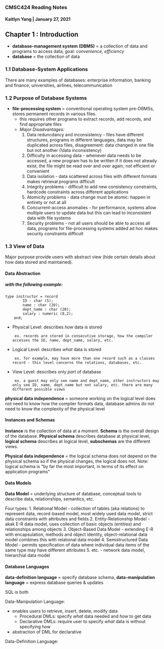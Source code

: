 ### CMSC424 Reading Notes
#### Kaitlyn Yang | January 27, 2021


## Chapter 1 : Introduction

- **database-management system (DBMS)** = a collection of data and programs to access data, goal: *convenience, efficiency*
- **database** = the collection of data

### 1.1 Database-System Applications
 
 There are many examples of databases: enterprise information, banking and finance, universities, airlines, telecommunication

### 1.2 Purpose of Database Systems

 - **file-processing system** = conventional operating system pre-DBMSs, stores permanent records in various files.
    - this requires other programs to extract records, add records, and find appropriate files
    - *Major Disadvantages:*
        1. Data reduncdancy and inconsistency - 
            files have different structures, programs in different languages,
            data may be duplicated across files, 
            disagreement: data changed in one file but not another (!data inconsistency)
        2. Difficulty in accessing data -
            whenever data needs to be accessed, a new program has to be written if it does not already exist,
            the file might be read over and over again,
            not efficient or convenient
        3. Data isolation -
            data scattered across files with different formats makes retrieval programs difficult
        4. Integrity problems -
            difficult to add new consistency constraints,
            hardcode constraints across different applications
        5. Atomicity problems -
            data change must be atomic: happen in entirety or not at all
        6. Concurrent-access anomalies - 
            for performance, systems allow multiple users to update data but this can lead to inconsistent data with file systems
        7. Security problems -
            not all users should be able to access all data,
            programs for file-processing systems added ad hoc makes security constraints difficult

### 1.3 View of Data

 Major purpose provide users with abstract view (hide certain details about how data stored and maintained).

#### Data Abstraction

##### with the following example:
    type instructor = record
            ID : char (5);
            name : char (20);
            dept_name : char (20);
            salary : numeric (8,2);
        end;
    

 - Physical Level: describes *how* data is stored

        ex. records are stored in consecutive storage, how the compiler accesses the ID, name, dept_name, salary, etc.

 - Logical Level: describes *what* data is stored

        ex. for example, may have more than one record such as a classes record - this level concerns the relations, databases, etc.

 - View Level: describes only *part* of database
    
        ex. a guest may only see name and dept_name, other instructors may only see ID, name, dept_name but not salary, etc. there are many different possible views

**physical data independence** = someone working on the logical level does not need to know how the compiler formats data, database admins do not need to know the complexity of the physical level


#### Instances and Schemas

**Instance** is the collection of data at a moment. **Schema** is the overall design of the database. **Physical schema** describes database at physical level, **logical schema** describes at logical level, **subschemas** are the different views.

**Physical data independence** = the logical schema does not depend on the physical schema so if the physical changes, the logical does not. Note: logical schema is "by far the most important, in terms of its effect on application programs"

#### Data Models

**Data Model** = underlying structure of database, conceptual tools to describe data, relationships, semantics, etc.

Four types:
    1. Relational Model - collection of tables (aka relations) to represent data,
    record-based model,
    most widely used data model,
    strict data constraints with attributes and fields
    2. Entity-Relationship Model - akak E-R data model, uses collection of basic objects (entities) and relationships among objects
    3. Object-Based Data Model - extending E-R with encapsulation, methods and object identity,
    object-relational data model combines this with relational data model
    4. Semistructured Data Model - permits specification of data where individual data items of the same type may have different attributes
    5. etc. - network data model, hierarchial data model

#### Database Languages

**data-definition language** = specify database schema, **data-manipulation language** = express database queries & updates

SQL is both

Data-Manipulation Language:
- enables users to retrieve, insert, delete, modify data
    - Procedural DMLs: specify *what* data needed and *how* to get data
    - Declarative DMLs: require user to specify *what* data is without specifying how
- abstraction of DML for declarative

Data-Definition Language:
